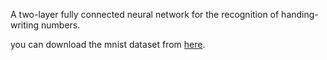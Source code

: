 A two-layer fully connected neural network for the recognition of handing-writing numbers. 

you can download the mnist dataset from [here](http://yann.lecun.com/exdb/mnist/).